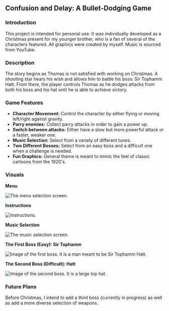 ## Confusion and Delay: A Bullet-Dodging Game

### Introduction
This project is intended for personal use. It was individually developed as a Christmas present for my younger brother, who is a fan of several of the characters featured. All graphics were created by myself. Music is sourced from YouTube.

### Description
The story begins as Thomas is not satisfied with working on Christmas. A shooting star hears his wish and allows him to battle his boss: Sir Tophamm Hatt. From there, the player controls Thomas as he dodges attacks from both his boss and his hat until he is able to achieve victory.

### Game Features
- **Character Movement:** Control the character by either flying or moving left/right against gravity.
- **Parry enemies:** Collect parry attacks in order to gain a power up.
- **Switch between attacks:** Either have a slow but more powerful attack or a faster, weaker one.
- **Music Selection:** Select from a variety of different tunes.
- **Two Different Bosses:** Select from an easy boss and a difficult one when a challenge is needed.
- **Fun Graphics:** General theme is meant to mimic the feel of classic cartoons from the 1920's.

### Visuals
**Menu**

![The menu selection screen.](https://github.com/mandyschen/thomasGame/blob/main/screenshots/menu_sc.png)

**Instructions**

![Instructions.](https://github.com/mandyschen/thomasGame/blob/main/screenshots/instructions_sc.png)

**Music Selection**

![The music selection screen.](https://github.com/mandyschen/thomasGame/blob/main/screenshots/music_menu_sc.png)

**The First Boss (Easy): Sir Tophamm**

![Image of the first boss. It is a man meant to be Sir Tophamm Hatt.](https://github.com/mandyschen/thomasGame/blob/main/screenshots/sir_tophamm_sc.png)

**The Second Boss (Difficult): Hatt**

![Image of the second boss. It is a large top hat.](https://github.com/mandyschen/thomasGame/blob/main/screenshots/hatt_sc.png)

### Future Plans
Before Christmas, I intend to add a third boss (currently in progress) as well as add a more diverse selection of weapons.
